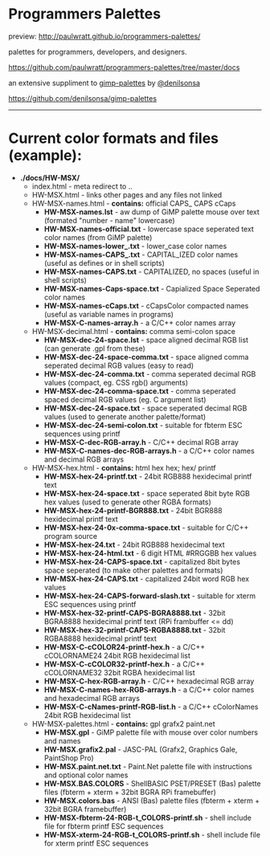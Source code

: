 # Programmers Palettes

preview:
http://paulwratt.github.io/programmers-palettes/

palettes for programmers, developers, and designers.

https://github.com/paulwratt/programmers-palettes/tree/master/docs

an extensive suppliment to [gimp-palettes][gimp-preview] by [@denilsonsa][denilsonsa]

<https://github.com/denilsonsa/gimp-palettes>

----

# Current color formats and files (example):

* **./docs/HW-MSX/**
    * index.html - meta redirect to ..
    * HW-MSX.html - links other pages and any files not linked
    * HW-MSX-names.html - **contains:** official CAPS_ CAPS cCaps
        * **HW-MSX-names.lst** - aw dump of GiMP palette mouse over text (formated "number - name" lowercase)
        * **HW-MSX-names-official.txt** - lowercase space seperated text color names (from GiMP palette)
        * **HW-MSX-names-lower_.txt** - lower_case color names
        * **HW-MSX-names-CAPS_.txt** - CAPITAL_IZED color names (useful as defines or in shell scripts)
        * **HW-MSX-names-CAPS.txt** - CAPITALIZED, no spaces (useful in shell scripts)
        * **HW-MSX-names-Caps-space.txt** - Capialized Space Seperated color names
        * **HW-MSX-names-cCaps.txt** - cCapsColor compacted names (useful as variable names in programs)
        * **HW-MSX-C-names-array.h** - a C/C++ color names array
    * HW-MSX-decimal.html - **contains:** comma semi-colon space
        * **HW-MSX-dec-24-space.lst** - space aligned decimal RGB list (can generate .gpl from these)
        * **HW-MSX-dec-24-space-comma.txt** - space aligned comma seperated decimal RGB values (easy to read)
        * **HW-MSX-dec-24-comma.txt** - comma seperated decimal RGB values (compact, eg. CSS rgb() arguments)
        * **HW-MSX-dec-24-comma-space.txt** - comma seperated spaced decimal RGB values (eg. C argument list)
        * **HW-MSX-dec-24-space.txt** - space seperated decimal RGB values (used to generate another palette/format)
        * **HW-MSX-dec-24-semi-colon.txt** - suitable for fbterm ESC sequences using printf
        * **HW-MSX-C-dec-RGB-array.h** - C/C++ decimal RGB array
        * **HW-MSX-C-names-dec-RGB-arrays.h** - a C/C++ color names and decimal RGB arrays
    * HW-MSX-hex.html - **contains:** html hex hex; hex/ printf
        * **HW-MSX-hex-24-printf.txt** - 24bit RGB888 hexidecimal printf text
        * **HW-MSX-hex-24-space.txt** - space seperated 8bit byte RGB hex values (used to generate other RGBA formats)
        * **HW-MSX-hex-24-printf-BGR888.txt** - 24bit BGR888 hexidecimal printf text
        * **HW-MSX-hex-24-0x-comma-space.txt** - suitable for C/C++ program source
        * **HW-MSX-hex-24.txt** - 24bit RGB888 hexidecimal text
        * **HW-MSX-hex-24-html.txt** - 6 digit HTML #RRGGBB hex values
        * **HW-MSX-hex-24-CAPS-space.txt** - capitalized 8bit bytes space seperated (to make other palettes and formats)
        * **HW-MSX-hex-24-CAPS.txt** - capitalized 24bit word RGB hex values
        * **HW-MSX-hex-24-CAPS-forward-slash.txt** - suitable for xterm ESC sequences using printf
        * **HW-MSX-hex-32-printf-CAPS-BGRA8888.txt** - 32bit BGRA8888 hexidecimal printf text (RPi frambuffer <= dd)
        * **HW-MSX-hex-32-printf-CAPS-RGBA8888.txt** - 32bit RGBA8888 hexidecimal printf text
        * **HW-MSX-C-cCOLOR24-printf-hex.h** - a C/C++ cCOLORNAME24 24bit RGB hexidecimal list
        * **HW-MSX-C-cCOLOR32-printf-hex.h** - a C/C++ cCOLORNAME32 32bit RGBA hexidecimal list
        * **HW-MSX-C-hex-RGB-array.h** - C/C++ hexadecimal RGB array
        * **HW-MSX-C-names-hex-RGB-arrays.h** - a C/C++ color names and hexadecimal RGB arrays
        * **HW-MSX-C-cNames-printf-RGB-list.h** - a C/C++ cColorNames 24bit RGB hexidecimal list
    * HW-MSX-palettes.html - **contains:** gpl grafx2 paint.net
        * **HW-MSX.gpl** - GiMP palette file with mouse over color numbers and names
        * **HW-MSX.grafix2.pal** - JASC-PAL (Grafx2, Graphics Gale, PaintShop Pro)
        * **HW-MSX.paint.net.txt** - Paint.Net palette file with instructions and optional color names
        * **HW-MSX.BAS.COLORS** - ShellBASIC PSET/PRESET (Bas) palette files (fbterm + xterm + 32bit BGRA RPi framebuffer)
        * **HW-MSX.colors.bas** - ANSI (Bas) palette files (fbterm + xterm + 32bit BGRA framebuffer)
        * **HW-MSX-fbterm-24-RGB-t_COLORS-printf.sh** - shell include file for fbterm printf ESC sequences
        * **HW-MSX-xterm-24-RGB-t_COLORS-printf.sh** - shell include file for xterm printf ESC sequences

[denilsonsa]: https://github.com/denilsonsa
[gimp-preview]: http://denilsonsa.github.io/gimp-palettes/index.html
